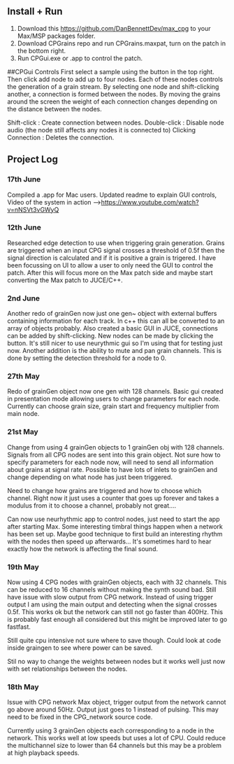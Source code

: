 ## Install + Run
1. Download this https://github.com/DanBennettDev/max_cpg to your Max/MSP packages folder. 
2. Download CPGrains repo and run CPGrains.maxpat, turn on the patch in the bottom right.
3. Run CPGui.exe or .app to control the patch.

##CPGui Controls
First select a sample using the button in the top right. Then click add node to add up to four nodes. Each of these nodes controls the generation of a grain stream. 
By selecting one node and shift-clicking another, a connection is formed between the nodes. By moving the grains around the screen the weight of each connection changes depending on the distance between the nodes.

Shift-click : Create connection between nodes.
Double-click : Disable node audio (the node still affects any nodes it is connected to)
Clicking Connection : Deletes the connection.


## Project Log
### 17th June
Compiled a .app for Mac users. Updated readme to explain GUI controls, Video of the system in action -->https://www.youtube.com/watch?v=nNSVt3vGWyQ

### 12th June
Researched edge detection to use when triggering grain generation. Grains are triggered when an input CPG signal crosses a threshold of 0.5f then the signal direction is calculated and if it is positive a grain is trigered. 
I have been focussing on UI to allow a user to only need the GUI to control the patch. After this will focus more on the Max patch side and maybe start converting the Max patch to JUCE/C++.

### 2nd June
Another redo of grainGen now just one gen~ object with external buffers containing information for each track. In c++ this can all be converted to an array of objects probably. Also created a basic GUI in JUCE, connections can be added by shift-clicking. New nodes can be made by clicking the button. It's still nicer to use neurythmic gui so I'm using that for testing just now.
Another addition is the ability to mute and pan grain channels. This is done by setting the detection threshold for a node to 0.
### 27th May
Redo of grainGen object now one gen with 128 channels. Basic gui created in presentation mode allowing users to change parameters for each node. Currently can choose grain size, grain start and frequency multiplier from main node.
### 21st May
Change from using 4 grainGen objects to 1 grainGen obj with 128 channels. Signals from all CPG nodes are sent into this grain object. Not sure how to specify parameters for each node now, will need to send all information about grains at signal rate. Possible to have lots of inlets to grainGen and change depending on what node has just been triggered.

Need to change how grains are triggered and how to choose which channel. Right now it just uses a counter that goes up forever and takes a modulus from it to choose a channel, probably not great....

Can now use neurhythmic app to control nodes, just need to start the app after starting Max. Some interesting timbral things happen when a network has been set up. Maybe good technique to first build an interesting rhythm with the nodes then speed up afterwards... It's sometimes hard to hear exactly how the network is affecting the final sound.

### 19th May
Now using 4 CPG nodes with grainGen objects, each with 32 channels. This can be reduced to 16 channels without making the synth sound bad. Still have issue with slow output from CPG network. Instead of using trigger output I am using the main output and detecting when the signal crosses 0.5f. This works ok but the network can still not go faster than 400Hz. This is probably fast enough all considered but this might be improved later to go fastfast.

Still quite cpu intensive not sure where to save though. Could look at code inside graingen to see where power can be saved.

Stil no way to change the weights between nodes but it works well just now with set relationships between the nodes.

### 18th May
Issue with CPG network Max object, trigger output from the network cannot go above around 50Hz. Output just goes to 1 instead of pulsing. This may need to be fixed in the CPG_network source code.

Currently using 3 grainGen objects each corresponding to a node in the network. This works well at low speeds but uses a lot of CPU. Could reduce the multichannel size to lower than 64 channels but this may be a problem at high playback speeds.


